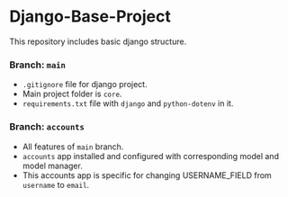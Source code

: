 # Django-Base-Project

This repository includes basic django structure.

### Branch: `main`

- `.gitignore` file for django project.
- Main project folder is `core`.
- `requirements.txt` file with `django` and `python-dotenv` in it.

### Branch: `accounts`

- All features of `main` branch.
- `accounts` app installed and configured with corresponding model and model manager.
- This accounts app is specific for changing USERNAME_FIELD from `username` to `email`.